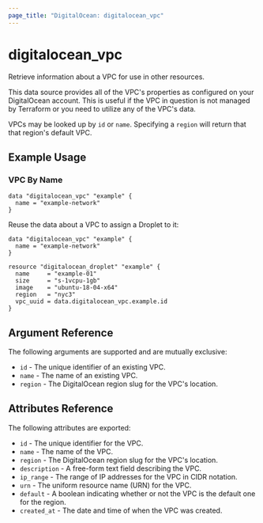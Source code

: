 ```yaml
---
page_title: "DigitalOcean: digitalocean_vpc"
---
```


# digitalocean_vpc

Retrieve information about a VPC for use in other resources.

This data source provides all of the VPC's properties as configured on your
DigitalOcean account. This is useful if the VPC in question is not managed by
Terraform or you need to utilize any of the VPC's data.

VPCs may be looked up by `id` or `name`. Specifying a `region` will
return that that region's default VPC.

## Example Usage

### VPC By Name

```hcl
data "digitalocean_vpc" "example" {
  name = "example-network"
}
```

Reuse the data about a VPC to assign a Droplet to it:

```hcl
data "digitalocean_vpc" "example" {
  name = "example-network"
}

resource "digitalocean_droplet" "example" {
  name     = "example-01"
  size     = "s-1vcpu-1gb"
  image    = "ubuntu-18-04-x64"
  region   = "nyc3"
  vpc_uuid = data.digitalocean_vpc.example.id
}
```

## Argument Reference

The following arguments are supported and are mutually exclusive:

* `id` - The unique identifier of an existing VPC.
* `name` - The name of an existing VPC.
* `region` - The DigitalOcean region slug for the VPC's location.

## Attributes Reference

The following attributes are exported:

* `id` - The unique identifier for the VPC.
* `name` - The name of the VPC.
* `region` - The DigitalOcean region slug for the VPC's location.
* `description` - A free-form text field describing the VPC.
* `ip_range` - The range of IP addresses for the VPC in CIDR notation.
* `urn` - The uniform resource name (URN) for the VPC.
* `default` - A boolean indicating whether or not the VPC is the default one for the region.
* `created_at` - The date and time of when the VPC was created.
